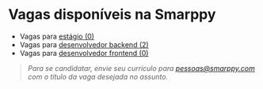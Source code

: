 # Vagas disponíveis na Smarppy

- Vagas para [estágio (0)](./estagio)
- Vagas para [desenvolvedor backend (2)](./backend)
- Vagas para [desenvolvedor frontend (0)](./frontend)

> _Para se candidatar, envie seu currículo para [pessoas@smarppy.com](mailto:pessoas@smarppy.com) com o título da vaga desejada no *assunto*._
